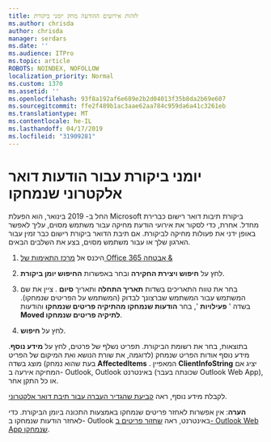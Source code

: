 ```yaml
---
title: לזהות אירועים ההודעה מחק יומני ביקורת
ms.author: chrisda
author: chrisda
manager: serdars
ms.date: ''
ms.audience: ITPro
ms.topic: article
ROBOTS: NOINDEX, NOFOLLOW
localization_priority: Normal
ms.custom: 1370
ms.assetid: ''
ms.openlocfilehash: 93f8a192af6e689e2b2d04013f35b8da2b69e607
ms.sourcegitcommit: ffe2f489b1ac3aae62aa784c959da6a41c3261eb
ms.translationtype: MT
ms.contentlocale: he-IL
ms.lasthandoff: 04/17/2019
ms.locfileid: "31909281"
---
```

# <a name="audit-logs-for-deleted-email-messages"></a>יומני ביקורת עבור הודעות דואר אלקטרוני שנמחקו

החל ב- 2019 בינואר, הוא הפעלת Microsoft ביקורת תיבות דואר רישום כברירת מחדל. אחרת, כדי לסקור את אירועי הודעת מחיקה עבור משתמש מסוים, עליך לאפשר באופן ידני את פעולות מחיקה לביקורת. אם תיבת הדואר ביקורת רישום כבר זמין עבור הארגון שלך או עבור משתמש מסוים, בצע את השלבים הבאים.

1. היכנס אל [מרכז התאימות של Office 365 אבטחה &](https://protection.office.com/)

2. לחץ על **חיפוש ויצירת החקירה** ובחר באפשרות **החיפוש יומן ביקורת**.

3. בחר את טווח התאריכים בשדות **תאריך התחלה** ותאריך **סיום** . ציין את שם המשתמש עבור המשתמש שברצונך לבדוק (המשתמש על הפריטים שנמחקו). בשדה ' **פעילויות** ', בחר **הודעות שנמחקו מהתיקיה פריטים שנמחקו** והודעות **Moved לתיקיה פריטים שנמחקו**.

4. לחץ על **חיפוש**.

בתוצאות, בחר את רשומת הביקורת. תפריט נשלף של פרטים, לחץ על **מידע נוסף**. מידע נוסף אודות הפריט שנמחק (לדוגמה, את שורת הנושא ואת המיקום של הפריט בעת שהוא נמחק) מוצג בשדה **AffectedItems** . המאפיין **ClientInfoString** יציג אם המחיקה אירעה ב- Outlook, Outlook באינטרנט (שכונתה בעבר Outlook Web App), או כל התקן אחר.

לקבלת מידע נוסף, ראה [קביעת שהגדיר העברה עבור תיבת דואר אלקטרוני](https://docs.microsoft.com/office365/securitycompliance/auditing-troubleshooting-scenarios#determining-if-a-user-deleted-email-items).

**הערה**: אין אפשרות לאחזר פריטים שנמחקו באמצעות התכונה ביומן הביקורת. כדי לאחזר הודעות שנמחקו ב- Outlook באינטרנט, ראה [שחזור פריטים ב- Outlook Web App שנמחקו](https://support.office.com/article/C3D8FC15-EEEF-4F1C-81DF-E27964B7EDD4).
